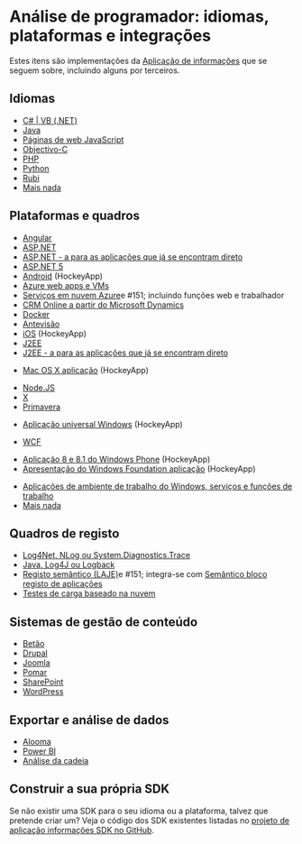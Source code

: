 <properties
    pageTitle="Informações de aplicação: idiomas, plataformas e integrações | Microsoft Azure"
    description="Idiomas, plataformas e integrações disponíveis para informações de aplicação"
    services="application-insights"
    documentationCenter=""
    authors="OlegAnaniev-MSFT"
    manager="douge"/>

<tags
    ms.service="application-insights"
    ms.workload="tbd"
    ms.tgt_pltfrm="ibiza"
    ms.devlang="na"
    ms.topic="get-started-article"
    ms.date="09/01/2016"
    ms.author="awills"/>

# <a name="developer-analytics-languages-platforms-and-integrations"></a>Análise de programador: idiomas, plataformas e integrações

Estes itens são implementações da [Aplicação de informações](app-insights-overview.md) que se seguem sobre, incluindo alguns por terceiros.

## <a name="languages"></a>Idiomas

+ [C# | VB (.NET)](app-insights-asp-net.md)
+ [Java](app-insights-java-get-started.md)
+ [Páginas de web JavaScript](app-insights-web-track-usage.md)
+ [Objectivo-C](https://github.com/Microsoft/ApplicationInsights-iOS)
+ [PHP](https://github.com/Microsoft/ApplicationInsights-PHP)
+ [Python](https://pypi.python.org/pypi/applicationinsights/0.1.0)
+ [Rubi](https://rubygems.org/gems/application_insights)
+ [Mais nada](#projects)

## <a name="platforms-and-frameworks"></a>Plataformas e quadros

+ [Angular](https://www.npmjs.com/package/angular-applicationinsights)
+ [ASP.NET](app-insights-asp-net.md)
+ [ASP.NET - a para as aplicações que já se encontram direto](app-insights-monitor-performance-live-website-now.md)
+ [ASP.NET 5](app-insights-asp-net-core.md)
+ [Android](https://github.com/Microsoft/ApplicationInsights-Android) (HockeyApp)
+ [Azure web apps e VMs](app-insights-azure-web-apps.md)
+ [Serviços em nuvem Azure](app-insights-cloudservices.md)e #151; incluindo funções web e trabalhador
+ [CRM Online a partir do Microsoft Dynamics](app-insights-sample-mscrm.md)
+ [Docker](app-insights-docker.md)
+ [Antevisão](https://azure.microsoft.com/blog/glimpse-application-insights/)
+ [iOS](https://github.com/Microsoft/ApplicationInsights-iOS) (HockeyApp)
+ [J2EE](app-insights-java-get-started.md)
+ [J2EE - a para as aplicações que já se encontram direto](app-insights-java-live.md)
* [Mac OS X aplicação](https://support.hockeyapp.net/kb/client-integration-ios-mac-os-x-tvos/hockeyapp-for-mac-os-x) (HockeyApp)
+ [Node.JS](https://www.npmjs.com/package/applicationinsights)
+ [X](https://github.com/Microsoft/ApplicationInsights-OSX)
+ [Primavera](http://joe.blog.freemansoft.com/2015/12/enabling-microsoft-application-insight.html)
* [Aplicação universal Windows](https://support.hockeyapp.net/kb/client-integration-windows-and-windows-phone/how-to-create-an-app-for-uwp) (HockeyApp)
+ [WCF](https://github.com/Microsoft/ApplicationInsights-SDK-Labs/blob/master/WCF/readme.md)
* [Aplicação 8 e 8.1 do Windows Phone](https://support.hockeyapp.net/kb/client-integration-windows-and-windows-phone/hockeyapp-for-windows-phone-silverlight-apps-80-and-81) (HockeyApp)
* [Apresentação do Windows Foundation aplicação](https://support.hockeyapp.net/kb/client-integration-windows-and-windows-phone/hockeyapp-for-windows-wpf-apps) (HockeyApp)
+ [Aplicações de ambiente de trabalho do Windows, serviços e funções de trabalho](app-insights-windows-desktop.md)
+ [Mais nada](#projects)


## <a name="logging-frameworks"></a>Quadros de registo

+   [Log4Net, NLog ou System.Diagnostics.Trace](app-insights-diagnostic-search.md)
+   [Java, Log4J ou Logback](app-insights-java-trace-logs.md)
+   [Registo semântico (LAJE)](https://github.com/fidmor89/SLAB_AppInsights)e #151; integra-se com [Semântico bloco registo de aplicações](https://msdn.microsoft.com/library/dn440729.aspx)
+   [Testes de carga baseado na nuvem](http://blogs.msdn.com/b/visualstudioalm/archive/2015/07/30/getting-application-insights-counters-with-cloud-based-load-testing.aspx)


## <a name="content-management-systems"></a>Sistemas de gestão de conteúdo

+ [Betão](https://github.com/fidmor89/appInsights-Concrete)
+ [Drupal](https://github.com/fidmor89/AppInsights-Drupal)
+ [Joomla](https://github.com/fidmor89/AppInsights-Joomla)
+ [Pomar](https://orchardazureappinsights.codeplex.com) 
+ [SharePoint](app-insights-sharepoint.md)
+ [WordPress](https://wordpress.org/plugins/application-insights/)

## <a name="export-and-data-analysis"></a>Exportar e análise de dados

+ [Alooma](https://www.alooma.com/blog/application-insights-amazon-redshift)
+ [Power BI](http://blogs.msdn.com/b/powerbi/archive/2015/11/04/explore-your-application-insights-data-with-power-bi.aspx)
+ [Análise da cadeia](app-insights-export-power-bi.md)

## <a name="projects"></a>Construir a sua própria SDK

Se não existir uma SDK para o seu idioma ou a plataforma, talvez que pretende criar um? Veja o código dos SDK existentes listadas no [projeto de aplicação informações SDK no GitHub](https://github.com/Microsoft/AppInsights-Home).

